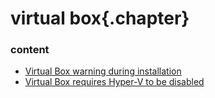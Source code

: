 ﻿
# virtual box{.chapter}

### content

- [Virtual Box  warning during installation](virtual_box_warning.md)
- [Virtual Box requires Hyper-V to be disabled](virtual_box_requires_hyper_v_disabled.md)
